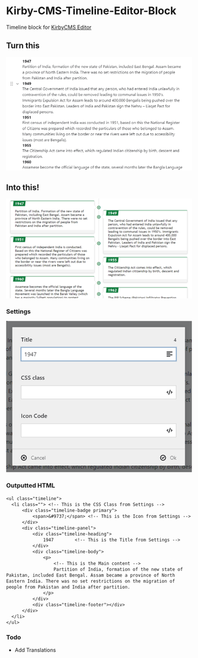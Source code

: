 # Kirby-CMS-Timeline-Editor-Block
Timeline block for [KirbyCMS Editor](https://github.com/getkirby/editor)

## Turn this
![Panel View](example/panel_screenshot.png?raw=true "Panel")

## Into this!
![Example from the example.css](example/example.png?raw=true "Example")

### Settings

![Settings](example/settings.png?raw=true "Settings")

### Outputted HTML

```
<ul class="timeline">
  <li class=""> <!-- This is the CSS Class from Settings -->
      <div class="timeline-badge primary">
          <span>&#9737;</span> <!-- This is the Icon from Settings -->
      </div>
      <div class="timeline-panel">
          <div class="timeline-heading">
              1947        <!-- This is the Title from Settings -->
          </div>
          <div class="timeline-body">
              <p>
                  <!-- This is the Main content -->
                  Partition of India, formation of the new state of Pakistan, included East Bengal. Assam became a province of North Eastern India. There was no set restrictions on the migration of people from Pakistan and India after partition.            
              </p>
          </div>
          <div class="timeline-footer"></div>
      </div>
  </li>
</ul>
```

### Todo
- Add Translations
